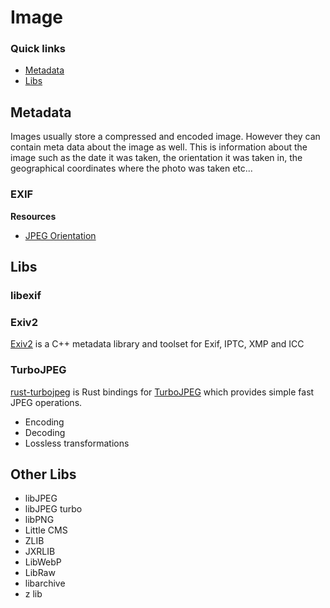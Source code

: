# Image

### Quick links
* [Metadata](#metadata)
* [Libs](#libs)

## Metadata
Images usually store a compressed and encoded image. However they can contain meta data about the 
image as well. This is information about the image such as the date it was taken, the orientation it 
was taken in, the geographical coordinates where the photo was taken etc...

### EXIF

**Resources**
* [JPEG Orientation](https://magnushoff.com/articles/jpeg-orientation/)

## Libs

### libexif

### Exiv2
[Exiv2](https://exiv2.org/) is a C++ metadata library and toolset for Exif, IPTC, XMP and ICC

### TurboJPEG
[rust-turbojpeg](https://crates.io/crates/turbojpeg) is Rust bindings for 
[TurboJPEG](https://github.com/libjpeg-turbo/libjpeg-turbo) which provides simple fast JPEG 
operations.

* Encoding
* Decoding
* Lossless transformations

## Other Libs
* libJPEG
* libJPEG turbo
* libPNG
* Little CMS
* ZLIB
* JXRLIB
* LibWebP
* LibRaw
* libarchive
* z lib


